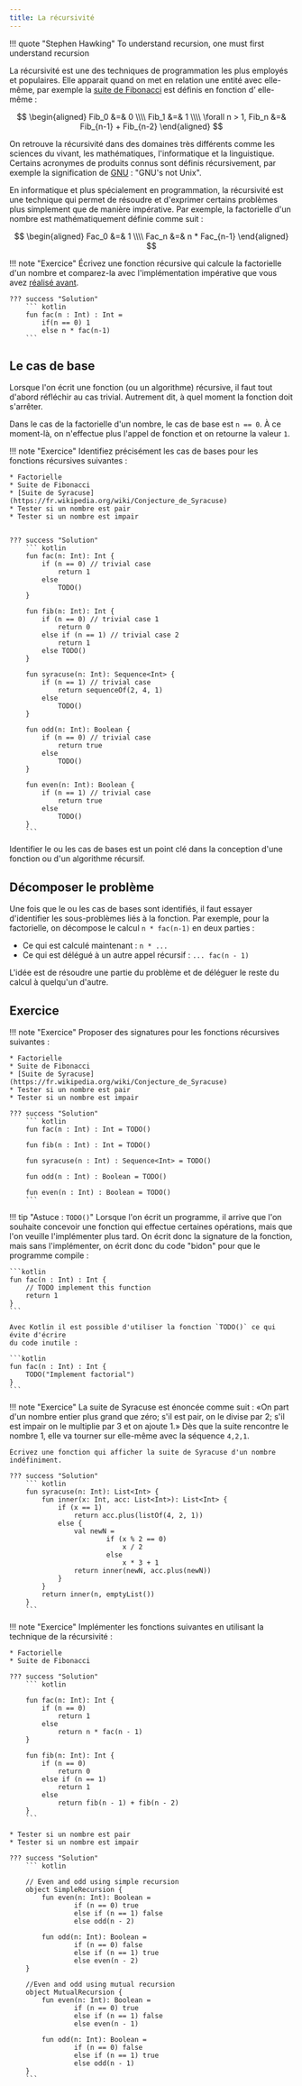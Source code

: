 ```yaml
---
title: La récursivité
---
```


!!! quote "Stephen Hawking"
    To understand recursion, one must
    first understand recursion

La récursivité est une des techniques de programmation les plus employés et populaires.
Elle apparait quand on met en relation une entité avec elle-même, par exemple la
[suite de Fibonacci](fibonacci.md) est définis en fonction d’ elle-même :

$$
\begin{aligned}
Fib_0 &=& 0 \\\\
Fib_1 &=& 1 \\\\
\forall n > 1, Fib_n &=& Fib_{n-1} + Fib_{n-2}
\end{aligned}
$$

On retrouve la récursivité dans des domaines très différents comme les sciences
du vivant, les mathématiques, l'informatique et la linguistique.
Certains acronymes de produits connus sont définis récursivement, par exemple
la signification de [GNU](https://www.gnu.org/) : "GNU's not Unix".

En informatique et plus spécialement en programmation, la récursivité est
une technique qui permet de résoudre et d'exprimer certains problèmes plus
simplement que de manière impérative. Par exemple, la factorielle d'un nombre est
mathématiquement définie comme suit :

$$
\begin{aligned}
Fac_0 &=& 1 \\\\
Fac_n &=& n * Fac_{n-1}
\end{aligned}
$$

!!! note "Exercice"
    Écrivez une fonction récursive qui calcule la factorielle d'un nombre et comparez-la
    avec l'implémentation impérative que vous avez [réalisé avant](fibonacci.md).

    ??? success "Solution"
        ``` kotlin
        fun fac(n : Int) : Int =
            if(n == 0) 1
            else n * fac(n-1)
        ```

## Le cas de base

Lorsque l'on écrit une fonction (ou un algorithme) récursive, il faut tout d'abord
réfléchir au cas trivial. Autrement dit, à quel moment la fonction doit s'arrêter.

Dans le cas de la factorielle d'un nombre, le cas de base est `n == 0`. À ce moment-là,
on n'effectue plus l'appel de fonction et on retourne la valeur `1`.

!!! note "Exercice"
    Identifiez précisément les cas de bases pour les fonctions récursives suivantes :

    * Factorielle
    * Suite de Fibonacci
    * [Suite de Syracuse](https://fr.wikipedia.org/wiki/Conjecture_de_Syracuse)
    * Tester si un nombre est pair
    * Tester si un nombre est impair


    ??? success "Solution"
        ``` kotlin
        fun fac(n: Int): Int {
            if (n == 0) // trivial case
                return 1
            else
                TODO()
        }

        fun fib(n: Int): Int {
            if (n == 0) // trivial case 1
                return 0
            else if (n == 1) // trivial case 2
                return 1
            else TODO()
        }

        fun syracuse(n: Int): Sequence<Int> {
            if (n == 1) // trivial case
                return sequenceOf(2, 4, 1)
            else
                TODO()
        }

        fun odd(n: Int): Boolean {
            if (n == 0) // trivial case
                return true
            else
                TODO()
        }

        fun even(n: Int): Boolean {
            if (n == 1) // trivial case
                return true
            else
                TODO()
        }
        ```

Identifier le ou les cas de bases est un point clé dans la conception d'une fonction ou
d'un algorithme récursif.

## Décomposer le problème

Une fois que le ou les cas de bases sont identifiés, il faut essayer d'identifier les sous-problèmes
liés à la fonction. Par exemple, pour la factorielle, on décompose le calcul `n * fac(n-1)` en deux parties :

* Ce qui est calculé maintenant : `n * ...`
* Ce qui est délégué à un autre appel récursif : `... fac(n - 1)`

L'idée est de résoudre une partie du problème et de déléguer le reste du calcul à quelqu'un d'autre.

## Exercice

!!! note "Exercice"
    Proposer des signatures pour les fonctions récursives suivantes :

    * Factorielle
    * Suite de Fibonacci
    * [Suite de Syracuse](https://fr.wikipedia.org/wiki/Conjecture_de_Syracuse)
    * Tester si un nombre est pair
    * Tester si un nombre est impair

    ??? success "Solution"
        ``` kotlin
        fun fac(n : Int) : Int = TODO()

        fun fib(n : Int) : Int = TODO()

        fun syracuse(n : Int) : Sequence<Int> = TODO()

        fun odd(n : Int) : Boolean = TODO()

        fun even(n : Int) : Boolean = TODO()
        ```

!!! tip "Astuce : `TODO()`"
    Lorsque l'on écrit un programme, il arrive que l'on souhaite concevoir une fonction
    qui effectue certaines opérations, mais que l'on veuille l'implémenter plus tard.
    On écrit donc la signature de la fonction, mais sans l'implémenter, on écrit donc
    du code "bidon" pour que le programme compile :

    ```kotlin
    fun fac(n : Int) : Int {
        // TODO implement this function
        return 1
    }
    ```

    Avec Kotlin il est possible d'utiliser la fonction `TODO()` ce qui évite d'écrire
    du code inutile :

    ```kotlin
    fun fac(n : Int) : Int {
        TODO("Implement factorial")
    }
    ```

!!! note "Exercice"
    La suite de Syracuse est énoncée comme suit :
    «On part d'un nombre entier plus grand que zéro; s'il est pair, on le divise par
    2; s'il est impair on le multiplie par 3 et on ajoute 1.» Dès que la suite rencontre
    le nombre 1, elle va tourner sur elle-même avec la séquence `4,2,1`.

    Écrivez une fonction qui afficher la suite de Syracuse d'un nombre indéfiniment.

    ??? success "Solution"
        ``` kotlin
        fun syracuse(n: Int): List<Int> {
            fun inner(x: Int, acc: List<Int>): List<Int> {
                if (x == 1)
                    return acc.plus(listOf(4, 2, 1))
                else {
                    val newN =
                            if (x % 2 == 0)
                                x / 2
                            else
                                x * 3 + 1
                    return inner(newN, acc.plus(newN))
                }
            }
            return inner(n, emptyList())
        }
        ```

!!! note "Exercice"
    Implémenter les fonctions suivantes en utilisant la technique de la récursivité :

    * Factorielle
    * Suite de Fibonacci

    ??? success "Solution"
        ``` kotlin

        fun fac(n: Int): Int {
            if (n == 0)
                return 1
            else
                return n * fac(n - 1)
        }

        fun fib(n: Int): Int {
            if (n == 0)
                return 0
            else if (n == 1)
                return 1
            else
                return fib(n - 1) + fib(n - 2)
        }
        ```

    * Tester si un nombre est pair
    * Tester si un nombre est impair

    ??? success "Solution"
        ``` kotlin

        // Even and odd using simple recursion
        object SimpleRecursion {
            fun even(n: Int): Boolean =
                    if (n == 0) true
                    else if (n == 1) false
                    else odd(n - 2)

            fun odd(n: Int): Boolean =
                    if (n == 0) false
                    else if (n == 1) true
                    else even(n - 2)
        }

        //Even and odd using mutual recursion
        object MutualRecursion {
            fun even(n: Int): Boolean =
                    if (n == 0) true
                    else if (n == 1) false
                    else even(n - 1)

            fun odd(n: Int): Boolean =
                    if (n == 0) false
                    else if (n == 1) true
                    else odd(n - 1)
        }
        ```

